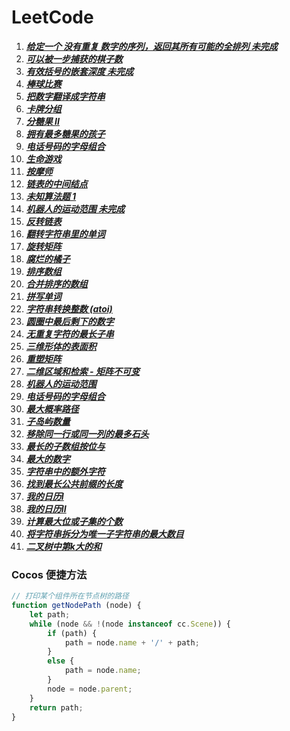 # LeetCode

1. **_[给定一个 没有重复 数字的序列，返回其所有可能的全排列 未完成](./javascript/LeetCode/Script/AllPermutation(unfinished).js)_**
2. **_[可以被一步捕获的棋子数](./javascript/LeetCode/Script/AvailableCatchOfVehicles.js)_**
3. **_[有效括号的嵌套深度 未完成](./javascript/LeetCode/Script/BacketsNestDepth(unfinished).js)_**
4. **_[棒球比赛](./javascript/LeetCode/Script/BaseBallGame.js)_**
5. **_[把数字翻译成字符串](./javascript/LeetCode/Script/BaShuZiFanYiChengZiFuChuanLcof.js)_**
6. **_[卡牌分组](./javascript/LeetCode/Script/CardsAreGrouped.js)_**
7. **_[分糖果 II](./javascript/LeetCode/Script/DistributeCandiesToPeople.js)_**
8. **_[拥有最多糖果的孩子](./javascript/LeetCode/Script/KidsWithTheGreatestNumberOfCandies.js)_**
9. **_[电话号码的字母组合](./javascript/LeetCode/Script/LetterCombinationsOfTelephoneNumbers.js)_**
10. **_[生命游戏](./javascript/LeetCode/Script/LiveGame.js)_**
11. **_[按摩师](./javascript/LeetCode/Script/Massager.js)_**
12. **_[链表的中间结点](./javascript/LeetCode/Script/MiddleOfTheLinkedList.js)_**
13. **_[未知算法题 1](./javascript/LeetCode/Script/oddOrEvenArr.js)_**
14. **_[机器人的运动范围 未完成](./javascript/LeetCode/Script/RangeOfMotionOfTheRobot(unfinished).js)_**
15. **_[反转链表](./javascript/LeetCode/Script/ReverseLinkedList.js)_**
16. **_[翻转字符串里的单词](./javascript/LeetCode/Script/ReverseWordInAString.js)_**
17. **_[旋转矩阵](./javascript/LeetCode/Script/RotationMatrix.js)_**
18. **_[腐烂的橘子](./javascript/LeetCode/Script/RottingOranges.js)_**
19. **_[排序数组](./javascript/LeetCode/Script/SortAnArray.js)_**
20. **_[合并排序的数组](./javascript/LeetCode/Script/SortedMergeLcci.js)_**
21. **_[拼写单词](./javascript/LeetCode/Script/SpellWord.js)_**
22. **_[字符串转换整数 (atoi)](<./javascript/LeetCode/Script/String-convertedIntegers(ATOI).js>)_**
23. **_[圆圈中最后剩下的数字](./javascript/LeetCode/Script/TheLastNumberLeftInTheCircle.js)_**
24. **_[无重复字符的最长子串](./javascript/LeetCode/Script/TheOldestStringWithoutRepeatingCharacters.js)_**
25. **_[三维形体的表面积](./javascript/LeetCode/Script/ThreeDimensionalSuperficialArea.js)_**
26. **_[重塑矩阵](./javascript/LeetCode/Script/ReshapeTheMatrix.js)_**
27. **_[二维区域和检索 - 矩阵不可变](./javascript/LeetCode/Script/RangeSumQuery2dImmutable.js)_**
28. **_[机器人的运动范围](./javascript/LeetCode/Script/RangeOfMotionOfTheRobot.js)_**
29. **_[电话号码的字母组合](./javascript/LeetCode/Script/TelephoneNumberCombination.js)_**
30. **_[最大概率路径](./javascript/LeetCode/Script/1514_PathWithMaximumProbability.js)_**
31. **_[子岛屿数量](./javascript/LeetCode/Script/1905_CountSubIslands.js)_**
32. **_[移除同一行或同一列的最多石头](./javascript/LeetCode/Script/947_MostStonesRemovedWithSameRowOrColumn.js)_**
33. **_[最长的子数组按位与](./javascript/LeetCode/Script/2419_LongestSubarrayWithMaximumBitwiseAND.js)_**
34. **_[最大的数字](./javascript/LeetCode/Script/179_LargestNumber.js)_**
35. **_[字符串中的额外字符](./javascript/LeetCode/Script/2707_ExtraCharactersInAString.js)_**
36. **_[找到最长公共前缀的长度](./javascript/LeetCode/Script/3043_FindTheLengthOfTheLongestCommonPrefix.js)_**
37. **_[我的日历I](./javascript/LeetCode/Script/729_MyCalendarI.js)_**
38. **_[我的日历II](./javascript/LeetCode/Script/731_MyCalendarII.jsjs)_**
39. **_[计算最大位或子集的个数](./javascript/LeetCode/Script/2044_CountNumberOfMaximumBitwise-ORSubsets.js)_**
40. **_[将字符串拆分为唯一子字符串的最大数目](./javascript/LeetCode/Script/1593_SplitAStringIntoTheMaxNumberOfUniqueSubstrings.js)_**
41. **_[二叉树中第k大的和](./javascript/LeetCode/Script/2583_KthLargestSumInABinaryTree.js)_**

### Cocos 便捷方法

```JavaScript
// 打印某个组件所在节点树的路径
function getNodePath (node) {
    let path;
    while (node && !(node instanceof cc.Scene)) {
        if (path) {
            path = node.name + '/' + path;
        }
        else {
            path = node.name;
        }
        node = node.parent;
    }
    return path;
}
```
